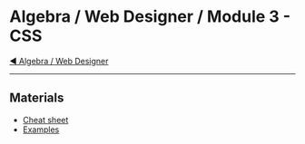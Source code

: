 # Algebra / Web Designer / Module 3 - CSS

[:arrow_backward: Algebra / Web Designer](../)

---

## Materials

* [Cheat sheet](cheat-sheet.md)
* [Examples](examples/)
